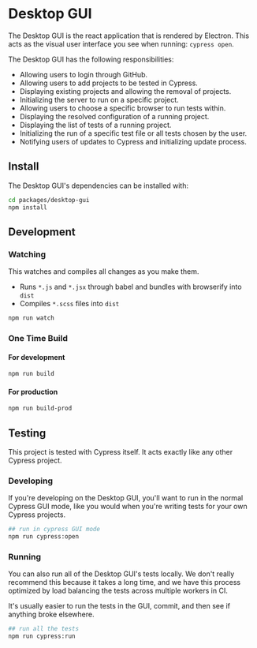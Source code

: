 # Desktop GUI

The Desktop GUI is the react application that is rendered by Electron. This acts as the visual user interface you see when running: `cypress open`.

The Desktop GUI has the following responsibilities:

- Allowing users to login through GitHub.
- Allowing users to add projects to be tested in Cypress.
- Displaying existing projects and allowing the removal of projects.
- Initializing the server to run on a specific project.
- Allowing users to choose a specific browser to run tests within.
- Displaying the resolved configuration of a running project.
- Displaying the list of tests of a running project.
- Initializing the run of a specific test file or all tests chosen by the user.
- Notifying users of updates to Cypress and initializing update process.

## Install

The Desktop GUI's dependencies can be installed with:

```bash
cd packages/desktop-gui
npm install
```

## Development

### Watching

This watches and compiles all changes as you make them.

- Runs `*.js` and `*.jsx` through babel and bundles with browserify into `dist`
- Compiles `*.scss` files into `dist`

```bash
npm run watch
```

### One Time Build

#### For development

```bash
npm run build
```

#### For production

```bash
npm run build-prod
```

## Testing

This project is tested with Cypress itself. It acts exactly like any other Cypress project.

### Developing

If you're developing on the Desktop GUI, you'll want to run in the normal Cypress GUI mode, like you would when you're writing tests for your own Cypress projects.

```bash
## run in cypress GUI mode
npm run cypress:open
```

### Running

You can also run all of the Desktop GUI's tests locally. We don't really recommend this because it takes a long time, and we have this process optimized by load balancing the tests across multiple workers in CI.

It's usually easier to run the tests in the GUI, commit, and then see if anything broke elsewhere.

```bash
## run all the tests
npm run cypress:run
```
